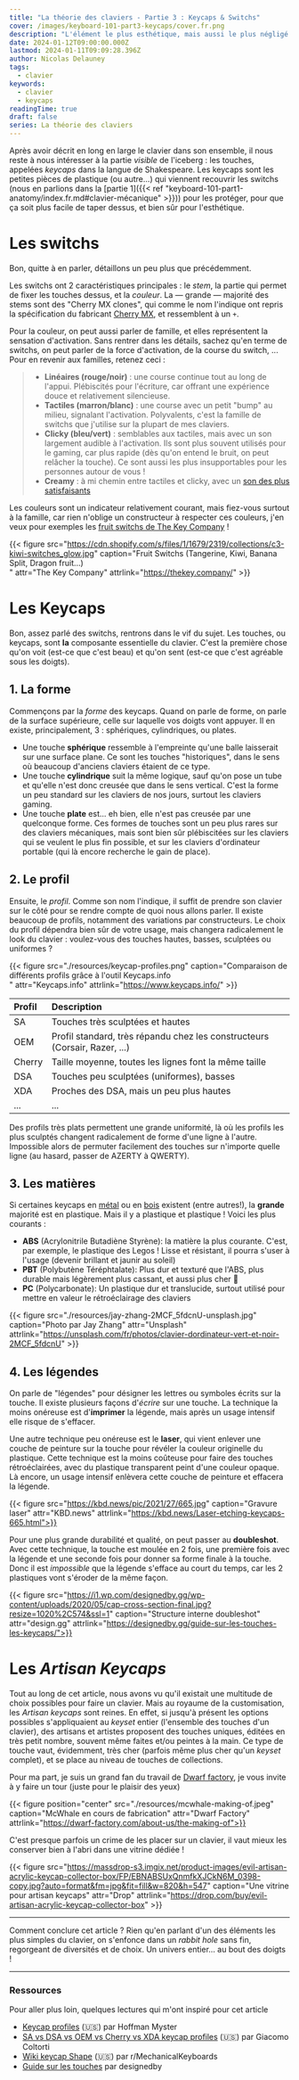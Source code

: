 ```yaml
---
title: "La théorie des claviers - Partie 3 : Keycaps & Switchs"
cover: /images/keyboard-101-part3-keycaps/cover.fr.png
description: "L'élément le plus esthétique, mais aussi le plus négligé: les touches! De différentes formes, matières... Le goût et les couleurs, on en discute !"
date: 2024-01-12T09:00:00.000Z
lastmod: 2024-01-11T09:09:28.396Z
author: Nicolas Delauney
tags:
  - clavier
keywords:
  - clavier
  - keycaps
readingTime: true
draft: false
series: La théorie des claviers
---
```


Après avoir décrit en long en large le clavier dans son ensemble, il nous reste à nous intéresser à la partie _visible_ de l'iceberg : les touches, appelées _keycaps_ dans la langue de Shakespeare. Les keycaps sont les petites pièces de plastique (ou autre...) qui viennent recouvrir les switchs (nous en parlions dans la [partie 1]({{< ref "keyboard-101-part1-anatomy/index.fr.md#clavier-mécanique" >}})) pour les protéger, pour que ça soit plus facile de taper dessus, et bien sûr pour l'esthétique.

# Les switchs

Bon, quitte à en parler, détaillons un peu plus que précédemment.

Les switchs ont 2 caractéristiques principales : le _stem_, la partie qui permet de fixer les touches dessus, et la _couleur_. La — grande — majorité des stems sont des "Cherry MX clones", qui comme le nom l'indique ont repris la spécification du fabricant [Cherry MX][2], et ressemblent à un `+`. 

Pour la couleur, on peut aussi parler de famille, et elles représentent la sensation d'activation. Sans rentrer dans les détails, sachez qu'en terme de switchs, on peut parler de la force d'activation, de la course du switch, ... Pour en revenir aux familles, retenez ceci :

> - **Linéaires (rouge/noir)** :  une course continue tout au long de l'appui. Plébiscités pour l'écriture, car offrant une expérience douce et relativement silencieuse.
> - **Tactiles (marron/blanc)** : une course avec un petit "bump" au milieu, signalant l'activation. Polyvalents, c'est la famille de switchs que j'utilise sur la plupart de mes claviers.
> - **Clicky (bleu/vert)** : semblables aux tactiles, mais avec un son largement audible à l'activation. Ils sont plus souvent utilisés pour le gaming, car plus rapide (dès qu'on entend le bruit, on peut relâcher la touche). Ce sont aussi les plus insupportables pour les personnes autour de vous !
> - **Creamy** : à mi chemin entre tactiles et clicky, avec un [son des plus satisfaisants](https://www.youtube.com/watch?v=U7Y50T7NKyw)

Les couleurs sont un indicateur relativement courant, mais fiez-vous surtout à la famille, car rien n'oblige un constructeur à respecter ces couleurs, j'en veux pour exemples les [fruit switchs de The Key Company](https://thekey.company/blogs/blog-updates/introducing-tkc-x-c-equalz-fruit-switches) !

{{< figure src="https://cdn.shopify.com/s/files/1/1679/2319/collections/c3-kiwi-switches_glow.jpg" caption="Fruit Switchs (Tangerine, Kiwi, Banana Split, Dragon fruit…)<br>" attr="The Key Company" attrlink="https://thekey.company/" >}}

# Les Keycaps

Bon, assez parlé des switchs, rentrons dans le vif du sujet. Les touches, ou keycaps, sont **la** composante essentielle du clavier. C'est la première chose qu'on voit (est-ce que c'est beau) et qu'on sent (est-ce que c'est agréable sous les doigts).
## 1. La forme
Commençons par la _forme_ des keycaps. Quand on parle de forme, on parle de la surface supérieure, celle sur laquelle vos doigts vont appuyer. Il en existe, principalement, 3 : sphériques, cylindriques, ou plates.

- Une touche **sphérique** ressemble à l'empreinte qu'une balle laisserait sur une surface plane. Ce sont les touches "historiques", dans le sens où beaucoup d'anciens claviers étaient de ce type.
- Une touche **cylindrique** suit la même logique, sauf qu'on pose un tube et qu'elle n'est donc creusée que dans le sens vertical. C'est la forme un peu standard sur les claviers de nos jours, surtout les claviers gaming.
- Une touche **plate** est... eh bien, elle n'est pas creusée par une quelconque forme. Ces formes de touches sont un peu plus rares sur des claviers mécaniques, mais sont bien sûr plébiscitées sur les claviers qui se veulent le plus fin possible, et sur les claviers d'ordinateur portable (qui là encore recherche le gain de place).

## 2. Le profil

Ensuite, le _profil_. Comme son nom l'indique, il suffit de prendre son clavier sur le côté pour se rendre compte de quoi nous allons parler. Il existe beaucoup de profils, notamment des variations par constructeurs. Le choix du profil dépendra bien sûr de votre usage, mais changera radicalement le look du clavier : voulez-vous des touches hautes, basses, sculptées ou uniformes ?

{{< figure src="./resources/keycap-profiles.png" caption="Comparaison de différents profils grâce à l'outil Keycaps.info<br>" attr="Keycaps.info" attrlink="https://www.keycaps.info/" >}}


| Profil | Description                                                                |
| :----- | :------------------------------------------------------------------------- |
| SA     | Touches très sculptées et hautes                                           |
| OEM    | Profil standard, très répandu chez les constructeurs (Corsair, Razer, ...) |
| Cherry | Taille moyenne, toutes les lignes font la même taille                      |
| DSA    | Touches peu sculptées (uniformes), basses                                     |
| XDA    | Proches des DSA, mais un peu plus hautes                                    |
| ...    | ...                                                                        |

Des profils très plats permettent une grande uniformité, là où les profils les plus sculptés changent radicalement de forme d'une ligne à l'autre. Impossible alors de permuter facilement des touches sur n'importe quelle ligne (au hasard, passer de AZERTY à QWERTY).

## 3. Les matières
Si certaines keycaps en [métal][3] ou en [bois][4] existent (entre autres!), la **grande** majorité est en plastique. Mais il y a plastique et plastique ! Voici les plus courants :

- **ABS** (Acrylonitrile Butadiène Styrène): la matière la plus courante. C'est, par exemple, le plastique des Legos ! Lisse et résistant, il pourra s'user à l'usage (devenir brillant et jaunir au soleil)
- **PBT** (Polybutène Téréphtalate): Plus dur et texturé que l'ABS, plus durable mais légèrement plus cassant, et aussi plus cher 🤑
- **PC** (Polycarbonate): Un plastique dur et translucide, surtout utilisé pour mettre en valeur le rétroéclairage des claviers

{{< figure src="./resources/jay-zhang-2MCF_5fdcnU-unsplash.jpg" caption="Photo par Jay Zhang" attr="Unsplash" attrlink="https://unsplash.com/fr/photos/clavier-dordinateur-vert-et-noir-2MCF_5fdcnU" >}}

## 4. Les légendes
On parle de "légendes" pour désigner les lettres ou symboles écrits sur la touche. Il existe plusieurs façons d'_écrire_ sur une touche. La technique la moins onéreuse est  d'**imprimer** la légende, mais après un usage intensif elle risque de s'effacer. 


Une autre technique peu onéreuse est le **laser**, qui vient enlever une couche de peinture sur la touche pour révéler la couleur originelle du plastique. Cette technique est la moins coûteuse pour faire des touches rétroéclairées, avec du plastique transparent peint d'une couleur opaque. Là encore, un usage intensif enlèvera cette couche de peinture et effacera la légende.


{{< figure src="https://kbd.news/pic/2021/27/665.jpg" caption="Gravure laser" attr="KBD.news" attrlink="https://kbd.news/Laser-etching-keycaps-665.html">}}

Pour une plus grande durabilité et qualité, on peut passer au **doubleshot**. Avec cette technique, la touche est moulée en 2 fois, une première fois avec la légende et une seconde fois pour donner sa forme finale à la touche. Donc il est _impossible_ que la légende s'efface au court du temps, car les 2 plastiques vont s'éroder de la même façon.

{{< figure src="https://i1.wp.com/designedby.gg/wp-content/uploads/2020/05/cap-cross-section-final.jpg?resize=1020%2C574&ssl=1" caption="Structure interne doubleshot" attr="design.gg" attrlink="https://designedby.gg/guide-sur-les-touches-les-keycaps/">}}

# Les _Artisan Keycaps_
Tout au long de cet article, nous avons vu qu'il existait une multitude de choix possibles pour faire un clavier. Mais au royaume de la customisation, les _Artisan keycaps_ sont reines. En effet, si jusqu'à présent les options possibles s'appliquaient au _keyset_ entier (l'ensemble des touches d'un clavier), des artisans et artistes proposent des touches uniques, éditées en très petit nombre, souvent même faites et/ou peintes à la main. Ce type de touche vaut, évidemment, très cher (parfois même plus cher qu'un _keyset_ complet), et se place au niveau de touches de collections. 

Pour ma part, je suis un grand fan du travail de [Dwarf factory](https://dwarf-factory.com/), je vous invite à y faire un tour (juste pour le plaisir des yeux)

{{< figure position="center"  src="./resources/mcwhale-making-of.jpeg" caption="McWhale en cours de fabrication" attr="Dwarf Factory" attrlink="https://dwarf-factory.com/about-us/the-making-of">}}

C'est presque parfois un crime de les placer sur un clavier, il vaut mieux les conserver bien à l'abri dans une vitrine dédiée !

{{< figure src="https://massdrop-s3.imgix.net/product-images/evil-artisan-acrylic-keycap-collector-box/FP/EBNABSUxQnmfkXJCkN6M_0398-copy.jpg?auto=format&fm=jpg&fit=fill&w=820&h=547" caption="Une vitrine pour artisan keycaps" attr="Drop" attrlink="https://drop.com/buy/evil-artisan-acrylic-keycap-collector-box" >}}

---
Comment conclure cet article ? Rien qu'en parlant d'un des éléments les plus simples du clavier, on s'enfonce dans un _rabbit hole_ sans fin, regorgeant de diversités et de choix. Un univers entier... au bout des doigts !

---

### Ressources
Pour aller plus loin, quelques lectures qui m'ont inspiré pour cet article 

- [Keycap profiles][1] (🇺🇸) par Hoffman Myster
- [SA vs DSA vs OEM vs Cherry vs XDA keycap profiles](https://switchandclick.com/sa-vs-dsa-vs-oem-vs-cherry-vs-xda-keycap-profiles/) (🇺🇸) par Giacomo Coltorti
- [Wiki keycap Shape](https://www.reddit.com/r/MechanicalKeyboards/wiki/keycap_guides/#wiki_keycap_shape) (🇺🇸) par r/MechanicalKeyboards
- [Guide sur les touches](https://designedby.gg/guide-sur-les-touches-les-keycaps/) par designedby

[1]: https://drop.com/talk/122308/keycap-profiles
[2]: https://www.cherrymx.de/en
[3]: https://kprepublic.com/collections/metal-keycaps/products/teamwolf-stainless-steel-mx-keycap-silver-color-metal-keycap-for-mechanical-keyboard-gaming-key-qwer-asdf-light-through-back-lit
[4]: https://www.nordstromkeycaps.com/product-page/cherry-profile-walnut-keycaps-escape-enter-spacebar
